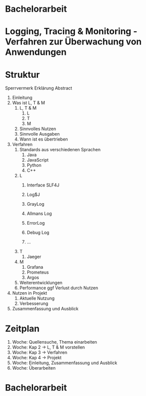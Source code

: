 # Bachelorarbeit

# Logging, Tracing & Monitoring - Verfahren zur Überwachung von Anwendungen

# Struktur

Sperrvermerk
Erklärung
Abstract

1. Einleitung
2. Was ist L, T & M
    1. L, T & M
        1. L
        2. T
        3. M
    2. Sinnvolles Nutzen
    3. Sinnvolle Ausgaben
    4. Wann ist es übertrieben
3. Verfahren
    1. Standards aus verschiedenen Sprachen
       1. Java
       2. JavaScript
       3. Python
       4. C++
    2. L
       1. Interface SLF4J
       2. Log$J
       3. GrayLog
       4. Allmans Log
       
       5. ErrorLog
       6. Debug Log
       7. ...
    3. T
       1. Jaeger
    4. M
       1. Grafana
       2. Prometeus
       3. Argos
    5. Weiterentwicklungen
    6. Performance ggf Verlust durch Nutzen
4. Nutzen in Projekt 
   1. Aktuelle Nutzung
   2. Verbesserung
5. Zusammenfassung und Ausblick

# Zeitplan
1. Woche: Quellensuche, Thema einarbeiten
2. Woche: Kap 2 -> L, T & M vorstellen
3. Woche: Kap 3 -> Verfahren
4. Woche: Kap 4 -> Projekt
5. Woche: Einleitung, Zusammenfassung und Ausblick
6. Woche: Überarbeiten 


# Bachelorarbeit
